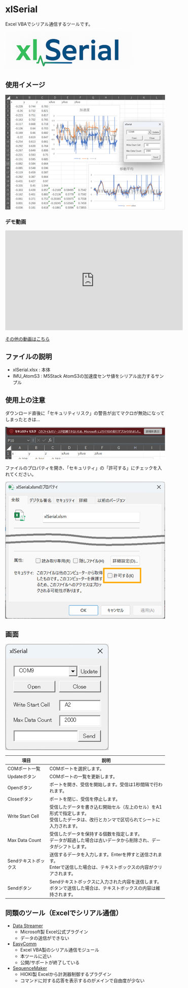 # xlSerial

Excel VBAでシリアル通信するツールです。

![xlSerialロゴ(ChatGPT製)](img/xlSerial_logo.png)

## 使用イメージ

![使用イメージ](img/Image.png)

### デモ動画

<iframe width="560" height="315" src="https://www.youtube.com/embed/AMbt7LwBf8Q?si=GLtNT6wsD98MWiBT" title="YouTube video player" frameborder="0" allow="accelerometer; autoplay; clipboard-write; encrypted-media; gyroscope; picture-in-picture; web-share" referrerpolicy="strict-origin-when-cross-origin" allowfullscreen></iframe>

[その他の動画はこちら](https://youtube.com/playlist?list=PLy4l3bLhJNUmBLJ8gkZejXYNp5UCzZw5h&si=qdtxjXS1JIyKcdMV)

## ファイルの説明

* xlSerial.xlsx : 本体
* IMU_AtomS3 : M5Stack AtomS3の加速度センサ値をシリアル出力するサンプル

## 使用上の注意

ダウンロード直後に「セキュリティリスク」の警告が出てマクロが無効になってしまったときは...

![セキュリティリスク](img/SecurityAlert.png)

ファイルのプロパティを開き、「セキュリティ」の「許可する」にチェックを入れてください。

![ファイルのプロパティ](img/PropertyCheck.png)

## 画面

![フォーム](img/Form.png)

| 項目 | 説明 |
| - | - |
| COMポート一覧 | COMポートを選択します。 |
| Updateボタン | COMポートの一覧を更新します。 |
| Openボタン | ポートを開き、受信を開始します。受信は1秒間隔で行われます。 |
| Closeボタン | ポートを閉じ、受信を停止します。 |
| Write Start Cell | 受信したデータを書き込む開始セル（左上のセル）をA1形式で指定します。<br>受信したデータは、改行とカンマで区切られてシートに入力されます。 |
| Max Data Count | 受信したデータを保持する個数を指定します。<br>データが超過した場合は古いデータから削除され、データがシフトします。 |
| Sendテキストボックス | 送信するデータを入力します。Enterを押すと送信されます。<br>Enterで送信した場合は、テキストボックスの内容がクリアされます。 |
| Sendボタン | Sendテキストボックスに入力された内容を送信します。<br>ボタンで送信した場合は、テキストボックスの内容は維持されます。 |

## 同類のツール（Excelでシリアル通信）

* [Data Streamer](https://support.microsoft.com/ja-jp/office/data-streamer-%E3%81%A8%E3%81%AF-1d52ffce-261c-4d7b-8017-89e8ee2b806f)
  * Microsoft製 Excel公式プラグイン
  * データの送信ができない
* [EasyComm](http://www.activecell.jp/)
  * Excel VBA製のシリアル通信モジュール
  * 本ツールに近い
  * 公開/サポートが終了している
* [SequenceMaker](https://sequencemaker.hioki.com/ja/)
  * HIOKI製 Excelから計測器制御するプラグイン
  * コマンドに対する応答を表示するのがメインで自由度が少ない

